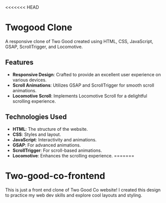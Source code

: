 <<<<<<< HEAD
# Twogood Clone

A responsive clone of Two Good created using HTML, CSS, JavaScript, GSAP, ScrollTrigger, and Locomotive.

## Features

- **Responsive Design**: Crafted to provide an excellent user experience on various devices.
- **Scroll Animations**: Utilizes GSAP and ScrollTrigger for smooth scroll animations.
- **Locomotive Scroll**: Implements Locomotive Scroll for a delightful scrolling experience.

## Technologies Used

- **HTML**: The structure of the website.
- **CSS**: Styles and layout.
- **JavaScript**: Interactivity and animations.
- **GSAP**: For advanced animations.
- **ScrollTrigger**: For scroll-based animations.
- **Locomotive**: Enhances the scrolling experience.
=======
# Two-good-co-frontend
This is just a front end clone of Two Good Co website! I created this design to practice my web dev skills and explore cool layouts and styling. 
